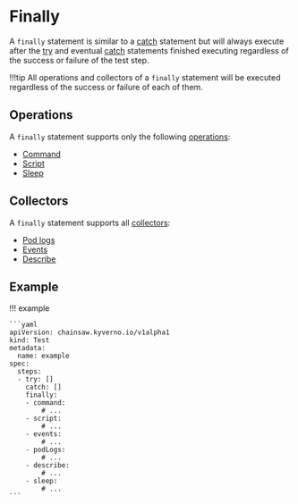 # Finally

A `finally` statement is similar to a [catch](./catch.md) statement but will always execute after the [try](./try.md) and eventual [catch](./catch.md) statements finished executing regardless of the success or failure of the test step.

!!!tip
    All operations and collectors of a `finally` statement will be executed regardless of the success or failure of each of them.

## Operations

A `finally` statement supports only the following [operations](../operations/index.md):

- [Command](../operations/command.md)
- [Script](../operations/script.md)
- [Sleep](../operations/sleep.md)

## Collectors

A `finally` statement supports all [collectors](../collectors/index.md):

- [Pod logs](../collectors/pod-logs.md)
- [Events](../collectors/events.md)
- [Describe](../collectors/describe.md)

## Example

!!! example

    ```yaml
    apiVersion: chainsaw.kyverno.io/v1alpha1
    kind: Test
    metadata:
      name: example
    spec:
      steps:
      - try: []
        catch: []
        finally:
        - command:
            # ...
        - script:
            # ...
        - events:
            # ...
        - podLogs:
            # ...
        - describe:
            # ...
        - sleep:
            # ...
    ```
